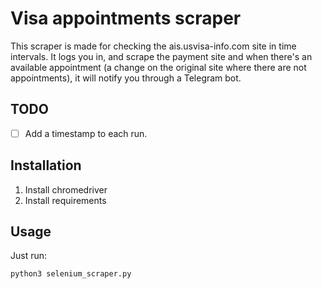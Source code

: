 # Visa appointments scraper

This scraper is made for checking the ais.usvisa-info.com site in time intervals. It logs you in, and scrape the payment site and when there's an available appointment (a change on the original site where there are not appointments), it will notify you through a Telegram bot.

## TODO
- [ ] Add a timestamp to each run. 

## Installation
1. Install chromedriver
2. Install requirements

## Usage
Just run:
```
python3 selenium_scraper.py
```

